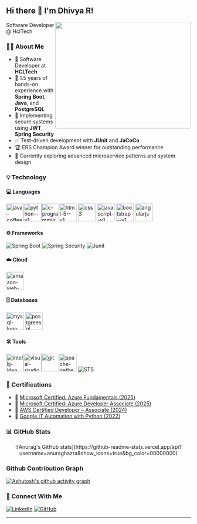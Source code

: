 ## Hi there 👋 I'm Dhivya R!
<img align="right" width="370" height="290" src="https://i.pinimg.com/originals/47/f0/34/47f0342cec72b800463bf003eac1257e.gif">

Software Developer @ HclTech

### 👩‍💻 About Me

- 💼 Software Developer at **HCLTech**
- 🚀 1.5 years of hands-on experience with **Spring Boot**, **Java**, and **PostgreSQL**
- 🔐 Implementing secure systems using **JWT**, **Spring Security**
- ✅ Test-driven development with **JUnit** and **JaCoCo**
- 🏆 ERS Champion Award winner for outstanding performance
- 🌱 Currently exploring advanced microservice patterns and system design


### 💡 Technology

#### 💻 Languages  
<img width="48" height="48" src="https://img.icons8.com/color/48/java-coffee-cup-logo--v1.png" alt="java-coffee-cup-logo--v1"/><img width="48" height="48" src="https://img.icons8.com/color/48/python--v1.png" alt="python--v1"/><img width="48" height="48" src="https://img.icons8.com/color/48/c-programming.png" alt="c-programming"/><img width="48" height="48" src="https://img.icons8.com/color/48/html-5--v1.png" alt="html-5--v1"/>
<img width="48" height="48" src="https://img.icons8.com/color/48/css3.png" alt="css3"/>
<img width="48" height="48" src="https://img.icons8.com/color/48/javascript--v1.png" alt="javascript--v1"/>
<img width="48" height="48" src="https://img.icons8.com/color/48/bootstrap--v1.png" alt="bootstrap--v1"/>
<img width="48" height="48" src="https://img.icons8.com/color/48/angularjs.png" alt="angularjs"/>

#### ⚙️ Frameworks  
![Spring Boot](https://img.shields.io/badge/Spring%20Boot-6DB33F?style=for-the-badge&logo=spring-boot&logoColor=white)
![Spring Security](https://img.shields.io/badge/Spring%20Security-6DB33F?style=for-the-badge&logo=spring-security&logoColor=white)
![Junit](https://img.shields.io/badge/JUnit5-25A162?style=for-the-badge&logo=java&logoColor=white)

#### ☁️ Cloud
<img width="48" height="48" src="https://img.icons8.com/color/96/amazon-web-services.png" alt="amazon-web-services"/>

#### 🗄️ Databases  
<img width="48" height="48" src="https://img.icons8.com/fluency/48/mysql-logo.png" alt="mysql-logo"/>      <img width="48" height="48" src="https://img.icons8.com/color/48/postgreesql.png" alt="postgreesql"/>

#### 🛠 Tools  
<img width="48" height="48" src="https://img.icons8.com/color/48/intellij-idea.png" alt="intellij-idea"/><img width="48" height="48" src="https://img.icons8.com/color/48/visual-studio-code-2019.png" alt="visual-studio-code-2019"/><img width="48" height="48" src="https://img.icons8.com/color/48/git.png" alt="git"/><img width="48" height="48" src="https://img.icons8.com/color/48/apache-netbeans.png" alt="apache-netbeans"/>
![STS](https://img.shields.io/badge/Spring%20Tool%20Suite-6DB33F?style=for-the-badge&logo=spring&logoColor=white)

### 📜 Certifications

- 🏅 [Microsoft Certified: Azure Fundamentals (2025)](https://learn.microsoft.com/en-us/users/DhivyaR-2948/credentials/65EA5A463B1AB974)
- 🏅 [Microsoft Certified: Azure Developer Associate (2025)](https://learn.microsoft.com/en-us/users/dhivyar-2948/credentials/e1d0f61c1b99885b)
- 🏅 [AWS Certified Developer – Associate (2024)](https://www.credly.com/badges/b8fdbc2e-0948-4d65-9dd9-7260c7845632/public_url)
- 🏅 [Google IT Automation with Python (2022)](https://www.credly.com/badges/deb5b038-21dd-4db3-98d7-8274753e5037/public_url)

### 📊 GitHub Stats

<p align="center">
 ![Anurag's GitHub stats](https://github-readme-stats.vercel.app/api?username=anuraghazra&show_icons=true&bg_color=00000000)
</p>

### Github Contribution Graph
[![Ashutosh's github activity graph](https://github-readme-activity-graph.vercel.app/graph?username=Dhivya631&bg_color=1d1b1c&color=f5f4f5&line=39c04e&point=fbf4f4&area=true&hide_border=true)](https://github.com/ashutosh00710/github-readme-activity-graph)
### 🔗 Connect With Me

[![LinkedIn](https://img.shields.io/badge/-LinkedIn-0A66C2?style=for-the-badge&logo=linkedin&logoColor=white)](https://www.linkedin.com/in/dhivya287/)
[![GitHub](https://img.shields.io/badge/GitHub-181717?style=for-the-badge&logo=github)](https://github.com/DhivyaR)

---

